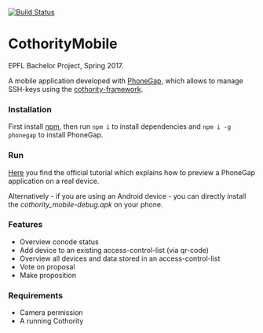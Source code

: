 [![Build Status](https://travis-ci.org/lromerio/cothority-mobile.svg?branch=master)](https://travis-ci.org/lromerio/cothority-mobile)

# CothorityMobile
EPFL Bachelor Project, Spring 2017.

A mobile application developed with [PhoneGap][phonegap], which allows to manage SSH-keys using the [cothority-framework][cothority].

### Installation
First install [npm][npm], then run `npm i` to install dependencies and `npm i -g phonegap` to install PhoneGap.
 
### Run
[Here][tutorial] you find the official tutorial which explains how to preview a PhoneGap application on a real device.

Alternatively - if you are using an Android device - you can directly install the _cothority_mobile-debug.apk_ on your phone.

### Features
- Overview conode status
- Add device to an existing access-control-list (via qr-code)
- Overview all devices and data stored in an access-control-list
- Vote on proposal
- Make proposition

### Requirements
- Camera permission
- A running Cothority

[phonegap]: https://phonegap.com/
[cothority]: https://github.com/dedis/cothority
[npm]: https://www.npmjs.com/get-npm?utm_source=house&utm_medium=homepage&utm_campaign=free%20orgs&utm_term=Install%20npm
[tutorial]: http://docs.phonegap.com/getting-started/1-install-phonegap/cli/
